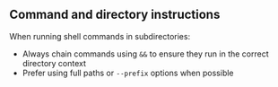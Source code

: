 
## Command and directory instructions

When running shell commands in subdirectories:                                                                                 
 - Always chain commands using `&&` to ensure they run in the correct directory context                                         
 - Prefer using full paths or `--prefix` options when possible